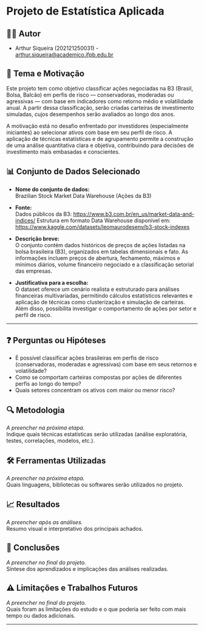 # Projeto de Estatística Aplicada

## 🧑‍💻 Autor
- Arthur Siqueira (202121250031) - arthur.siqueira@academico.ifpb.edu.br 

## 🎯 Tema e Motivação  
Este projeto tem como objetivo classificar ações negociadas na B3 (Brasil, Bolsa, Balcão) em perfis de risco — conservadoras, moderadas ou agressivas — com base em indicadores como retorno médio e volatilidade anual. A partir dessa classificação, serão criadas carteiras de investimento simuladas, cujos desempenhos serão avaliados ao longo dos anos.

A motivação está no desafio enfrentado por investidores (especialmente iniciantes) ao selecionar ativos com base em seu perfil de risco. A aplicação de técnicas estatísticas e de agrupamento permite a construção de uma análise quantitativa clara e objetiva, contribuindo para decisões de investimento mais embasadas e conscientes.

## 📊 Conjunto de Dados Selecionado  
- **Nome do conjunto de dados:**  
  Brazilian Stock Market Data Warehouse (Ações da B3)
  
- **Fonte:**  
   Dados públicos da B3: https://www.b3.com.br/en_us/market-data-and-indices/
   Estrutura em formato Data Warehouse disponível em: https://www.kaggle.com/datasets/leomaurodesenv/b3-stock-indexes

- **Descrição breve:**  
  O conjunto contém dados históricos de preços de ações listadas na bolsa brasileira (B3), organizados em tabelas dimensionais e fato. As informações incluem preços de abertura, fechamento, máximos e mínimos diários, volume financeiro negociado e a classificação setorial das empresas.

- **Justificativa para a escolha:**  
   O dataset oferece um cenário realista e estruturado para análises financeiras multivariadas, permitindo cálculos estatísticos relevantes e aplicação de técnicas como clusterização e simulação de carteiras. Além disso, possibilita investigar o comportamento de ações por setor e perfil de risco.
---

## ❓ Perguntas ou Hipóteses  
- É possível classificar ações brasileiras em perfis de risco (conservadoras, moderadas e agressivas) com base em seus retornos e volatilidade?
- Como se comportam carteiras compostas por ações de diferentes perfis ao longo do tempo?
- Quais setores concentram os ativos com maior ou menor risco?

## 🔍 Metodologia  
*A preencher na próxima etapa.*  
Indique quais técnicas estatísticas serão utilizadas (análise exploratória, testes, correlações, modelos, etc.).

## 🛠️ Ferramentas Utilizadas  
*A preencher na próxima etapa.*  
Quais linguagens, bibliotecas ou softwares serão utilizados no projeto.

## 📈 Resultados  
*A preencher após as análises.*  
Resumo visual e interpretativo dos principais achados.

## 📌 Conclusões  
*A preencher no final do projeto.*  
Síntese dos aprendizados e implicações das análises realizadas.

## ⚠️ Limitações e Trabalhos Futuros  
*A preencher no final do projeto.*  
Quais foram as limitações do estudo e o que poderia ser feito com mais tempo ou dados adicionais.

---

